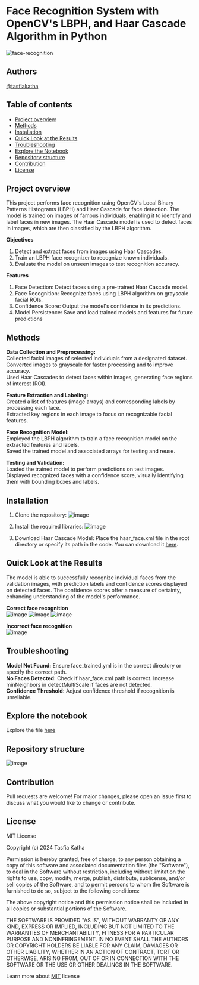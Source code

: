 # Face Recognition System with OpenCV's LBPH, and Haar Cascade Algorithm in Python
![face-recognition](https://img.freepik.com/free-photo/face-recognition-personal-identification-collage_23-2150165601.jpg?uid=R16926637&ga=GA1.1.1191958343.1730485732&semt=ais_hybrid)

## Authors
[@tasfiakatha](https://github.com/tasfiakatha)

## Table of contents
- [Project overview](https://github.com/tasfiakatha/Face-recognition-system-with-OpenCV-LBPH-HaarCascade-algorithm-Python/blob/main/README.md#project-overview)
- [Methods](https://github.com/tasfiakatha/Face-recognition-system-with-OpenCV-LBPH-HaarCascade-algorithm-Python/blob/main/README.md#methods)
- [Installation](https://github.com/tasfiakatha/Face-recognition-system-with-OpenCV-LBPH-HaarCascade-algorithm-Python/blob/main/README.md#installation)
- [Quick Look at the Results](https://github.com/tasfiakatha/Face-recognition-system-with-OpenCV-LBPH-HaarCascade-algorithm-Python/blob/main/README.md#quick-look-at-the-results)
- [Troubleshooting](https://github.com/tasfiakatha/Face-recognition-system-with-OpenCV-LBPH-HaarCascade-algorithm-Python/blob/main/README.md#troubleshooting)
- [Explore the Notebook](https://github.com/tasfiakatha/Face-recognition-system-with-OpenCV-LBPH-HaarCascade-algorithm-Python/blob/main/README.md#explore-the-notebook)
- [Repository structure](https://github.com/tasfiakatha/Face-recognition-system-with-OpenCV-LBPH-HaarCascade-algorithm-Python/blob/main/README.md#repository-structure)
- [Contribution](https://github.com/tasfiakatha/Face-recognition-system-with-OpenCV-LBPH-HaarCascade-algorithm-Python/blob/main/README.md#contribution)
- [License](https://github.com/tasfiakatha/Face-recognition-system-with-OpenCV-LBPH-HaarCascade-algorithm-Python/blob/main/README.md#license)

## Project overview
This project performs face recognition using OpenCV's Local Binary Patterns Histograms (LBPH) and Haar Cascade for face detection. The model is trained on images of famous individuals, enabling it to identify and label faces in new images. The Haar Cascade model is used to detect faces in images, which are then classified by the LBPH algorithm.

**Objectives**
1. Detect and extract faces from images using Haar Cascades.  
2. Train an LBPH face recognizer to recognize known individuals.  
3. Evaluate the model on unseen images to test recognition accuracy.  

**Features**
1. Face Detection: Detect faces using a pre-trained Haar Cascade model.  
2. Face Recognition: Recognize faces using LBPH algorithm on grayscale facial ROIs.  
3. Confidence Score: Output the model's confidence in its predictions.  
4. Model Persistence: Save and load trained models and features for future predictions

## Methods
**Data Collection and Preprocessing:**  
Collected facial images of selected individuals from a designated dataset.  
Converted images to grayscale for faster processing and to improve accuracy.  
Used Haar Cascades to detect faces within images, generating face regions of interest (ROI).  

**Feature Extraction and Labeling:**  
Created a list of features (image arrays) and corresponding labels by processing each face.  
Extracted key regions in each image to focus on recognizable facial features.  

**Face Recognition Model:**  
Employed the LBPH algorithm to train a face recognition model on the extracted features and labels.  
Saved the trained model and associated arrays for testing and reuse.  

**Testing and Validation:**  
Loaded the trained model to perform predictions on test images.  
Displayed recognized faces with a confidence score, visually identifying them with bounding boxes and labels.  

## Installation
1. Clone the repository:
   ![image](https://github.com/user-attachments/assets/d576b111-18f9-4a36-9985-0f15ae1932c4)

2. Install the required libraries:
   ![image](https://github.com/user-attachments/assets/801a8ee6-8ccb-45da-82d4-3153d2a6433a)

3. Download Haar Cascade Model: Place the haar_face.xml file in the root directory or specify its path in the code. You can download it [here](https://github.com/opencv/opencv/tree/master/data/haarcascades).


## Quick Look at the Results
The model is able to successfully recognize individual faces from the validation images, with prediction labels and confidence scores displayed on detected faces. The confidence scores offer a measure of certainty, enhancing understanding of the model's performance.

**Correct face recognition**  
![image](https://github.com/user-attachments/assets/9ad9d61a-77bd-4aa7-b41f-831c05fa9be6)
![image](https://github.com/user-attachments/assets/dd51bcb3-f1e7-4668-8b56-f347ee0c134b)
![image](https://github.com/user-attachments/assets/5bd95753-3430-45ba-85fc-61ba7888c29a)

**Incorrect face recognition**   
![image](https://github.com/user-attachments/assets/30e08320-6631-4873-a31e-60fe816acb4d)

## Troubleshooting
**Model Not Found:** Ensure face_trained.yml is in the correct directory or specify the correct path.  
**No Faces Detected:** Check if haar_face.xml path is correct. Increase minNeighbors in detectMultiScale if faces are not detected.  
**Confidence Threshold:** Adjust confidence threshold if recognition is unreliable.  

## Explore the notebook
Explore the file [here](https://nbviewer.org/github/tasfiakatha/Face-recognition-system-with-OpenCV-LBPH-HaarCascade-algorithm-Python/blob/main/face_recognition.py)

## Repository structure
![image](https://github.com/user-attachments/assets/12ba1f74-8635-48ac-ac11-15fdb8551bc2)

## Contribution
Pull requests are welcome! For major changes, please open an issue first to discuss what you would like to change or contribute.

## License
MIT License

Copyright (c) 2024 Tasfia Katha

Permission is hereby granted, free of charge, to any person obtaining a copy
of this software and associated documentation files (the "Software"), to deal
in the Software without restriction, including without limitation the rights
to use, copy, modify, merge, publish, distribute, sublicense, and/or sell
copies of the Software, and to permit persons to whom the Software is
furnished to do so, subject to the following conditions:

The above copyright notice and this permission notice shall be included in all
copies or substantial portions of the Software.

THE SOFTWARE IS PROVIDED "AS IS", WITHOUT WARRANTY OF ANY KIND, EXPRESS OR
IMPLIED, INCLUDING BUT NOT LIMITED TO THE WARRANTIES OF MERCHANTABILITY,
FITNESS FOR A PARTICULAR PURPOSE AND NONINFRINGEMENT. IN NO EVENT SHALL THE
AUTHORS OR COPYRIGHT HOLDERS BE LIABLE FOR ANY CLAIM, DAMAGES OR OTHER
LIABILITY, WHETHER IN AN ACTION OF CONTRACT, TORT OR OTHERWISE, ARISING FROM,
OUT OF OR IN CONNECTION WITH THE SOFTWARE OR THE USE OR OTHER DEALINGS IN THE
SOFTWARE.

Learn more about [MIT](https://choosealicense.com/licenses/mit/) license
